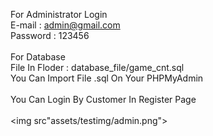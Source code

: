 For Administrator Login<br>
E-mail : admin@gmail.com<br>
Password : 123456<br>
<br>
For Database<br>
File In Floder : database_file/game_cnt.sql<br>
You Can Import File .sql On Your PHPMyAdmin<br>
<br>
You Can Login By Customer In Register Page<br>
<br>
<img src"assets/testimg/admin.png">
<br>


